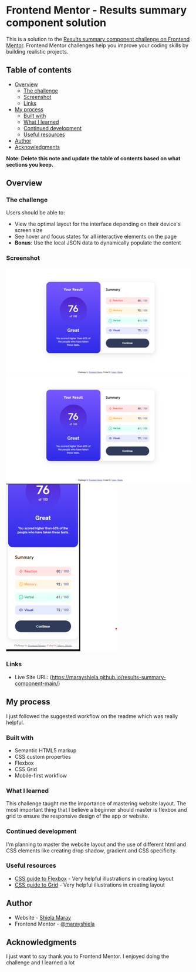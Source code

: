 # Frontend Mentor - Results summary component solution

This is a solution to the [Results summary component challenge on Frontend Mentor](https://www.frontendmentor.io/challenges/results-summary-component-CE_K6s0maV). Frontend Mentor challenges help you improve your coding skills by building realistic projects. 

## Table of contents

- [Overview](#overview)
  - [The challenge](#the-challenge)
  - [Screenshot](#screenshot)
  - [Links](#links)
- [My process](#my-process)
  - [Built with](#built-with)
  - [What I learned](#what-i-learned)
  - [Continued development](#continued-development)
  - [Useful resources](#useful-resources)
- [Author](#author)
- [Acknowledgments](#acknowledgments)

**Note: Delete this note and update the table of contents based on what sections you keep.**

## Overview

### The challenge

Users should be able to:

- View the optimal layout for the interface depending on their device's screen size
- See hover and focus states for all interactive elements on the page
- **Bonus**: Use the local JSON data to dynamically populate the content

### Screenshot

![](./screenshot/desktop-design.png)
![](./screenshot/desktop-preview.png)
![](./screenshot/mobile-design.png)

### Links

- Live Site URL: (https://marayshiela.github.io/results-summary-component-main/)

## My process
  I just followed the suggested workflow on the readme which was really helpful.

### Built with

- Semantic HTML5 markup
- CSS custom properties
- Flexbox
- CSS Grid
- Mobile-first workflow

### What I learned

This challenge taught me the importance of mastering website layout.  The most important thing that I believe a beginner should master is flexbox and grid to ensure the responsive design of the app or website.



### Continued development

I'm planning to master the website layout and the use of different html and CSS elements like creating drop shadow, gradient and CSS specificity.

### Useful resources

- [CSS guide to Flexbox]([https://www.example.com](https://css-tricks.com/snippets/css/a-guide-to-flexbox/)) - Very helpful illustrations in creating layout
- [CSS guide to Grid]([https://www.example.com](https://css-tricks.com/snippets/css/complete-guide-grid/)) - Very helpful illustrations in creating layout


## Author

- Website - [Shiela Maray](https://marayshiela-va.online)
- Frontend Mentor - [@marayshiela](https://www.frontendmentor.io/profile/marayshiela)


## Acknowledgments

I just want to say thank you to Frontend Mentor. I enjoyed doing the challenge and I learned a lot
